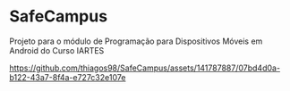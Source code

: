 # SafeCampus

Projeto para o módulo de Programação para Dispositivos Móveis em Android do Curso IARTES

https://github.com/thiagos98/SafeCampus/assets/141787887/07bd4d0a-b122-43a7-8f4a-e727c32e107e
